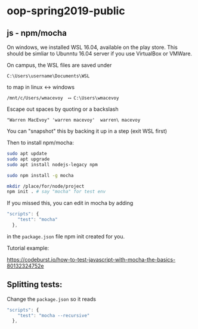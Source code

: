 # oop-spring2019-public

## js - npm/mocha

On windows, we installed WSL 16.04, available on the play store.  This should be simliar to Ubunntu 16.04 server if you use VirtualBox or VMWare.

On campus, the WSL files are saved under

```
C:\Users\username\Documents\WSL
```

to map in linux <-> windows

```
/mnt/c/Users/wmacevoy  ⟷ C:\Users\wmacevoy
```

Escape out spaces by quoting or a backslash

```
"Warren MacEvoy" 'warren macevoy'  warren\ macevoy
```

You can "snapshot" this by backing it up in a step (exit WSL first)

Then to install npm/mocha:

```bash
sudo apt update
sudo apt upgrade
sudo apt install nodejs-legacy npm

sudo npm install -g mocha

mkdir /place/for/node/project
npm init . # say "mocha" for test env
```

If you missed this, you can edit in mocha by adding

```js
"scripts": {
    "test": "mocha"
  },
```

in the `package.json` file npm init created for you.

Tutorial example:

https://codeburst.io/how-to-test-javascript-with-mocha-the-basics-80132324752e

## Splitting tests:

Change the `package.json` so it reads

```js
"scripts": {
    "test": "mocha --recursive"
  },
```